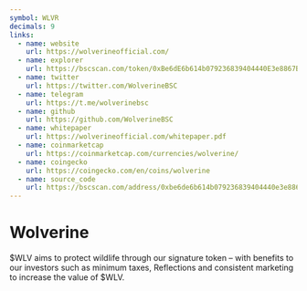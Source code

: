 ```yaml
---
symbol: WLVR
decimals: 9
links:
  - name: website
    url: https://wolverineofficial.com/
  - name: explorer
    url: https://bscscan.com/token/0xBe6dE6b614b079236839404440E3e8867B5d6751
  - name: twitter
    url: https://twitter.com/WolverineBSC
  - name: telegram
    url: https://t.me/wolverinebsc
  - name: github
    url: https://github.com/WolverineBSC
  - name: whitepaper
    url: https://wolverineofficial.com/whitepaper.pdf
  - name: coinmarketcap
    url: https://coinmarketcap.com/currencies/wolverine/
  - name: coingecko
    url: https://coingecko.com/en/coins/wolverine
  - name: source_code
    url: https://bscscan.com/address/0xbe6de6b614b079236839404440e3e8867b5d6751#code
---
```


# Wolverine

$WLV aims to protect wildlife through our signature token – with benefits to our investors such as minimum taxes, Reflections and consistent marketing to increase the value of $WLV.
